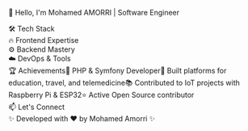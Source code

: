 👋 Hello, I'm Mohamed AMORRI | Software Engineer  
     
🛠️ Tech Stack  
🔥 Frontend Expertise     
⚙️ Backend Mastery      
☁️ DevOps & Tools      
🏆 Achievements🥇 PHP & Symfony Developer🚀 Built platforms for education, travel, and telemedicine📚 Contributed to IoT projects with Raspberry Pi & ESP32⭐ Active Open Source contributor  
📫 Let's Connect    
✨ Developed with ❤️ by Mohamed Amorri ✨
